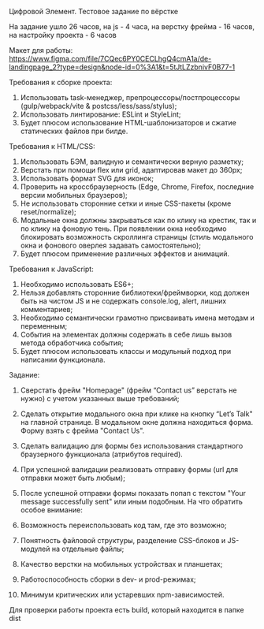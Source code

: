 Цифровой Элемент.
Тестовое задание по вёрстке

На задание ушло 26 часов, на js - 4 часа, на верстку фрейма - 16 часов, на настройку проекта - 6 часов

Макет для работы:
https://www.figma.com/file/7CQec6PY0CECLhgQ4cmA1a/de-landingpage_2?type=design&node-id=0%3A1&t=5tJtLZzbnivF0B77-1

Требования к сборке проекта:
1) Использовать task-менеджер, препроцессоры/постпроцессоры (gulp/webpack/vite & postcss/less/sass/stylus);
2) Использовать линтирование: ESLint и StyleLint;
3) Будет плюсом использование HTML-шаблонизаторов и сжатие статических файлов при билде.

Требования к HTML/CSS:
1) Использовать БЭМ, валидную и семантически верную разметку;
2) Верстать при помощи flex или grid, адаптировав макет до 360px;
3) Использовать формат SVG для иконок;
4) Проверить на кроссбраузерность (Edge, Chrome, Firefox, последние версии мобильных браузеров);
5) Не использовать сторонние сетки и иные CSS-пакеты (кроме reset/normalize);
6) Модальные окна должны закрываться как по клику на крестик, так и по клику на фоновую тень. При появлении окна необходимо блокировать возможность скроллинга страницы (стиль модального окна и фонового оверлея задавать самостоятельно);
7) Будет плюсом применение различных эффектов и анимаций.

Требования к JavaScript:
1) Необходимо использовать ES6+;
2) Нельзя добавлять сторонние библиотеки/фреймворки, код должен быть на чистом JS и не содержать console.log, alert, лишних комментариев;
3) Необходимо семантически грамотно присваивать имена методам и переменным;
4) События на элементах должны содержать в себе лишь вызов метода обработчика события;
5) Будет плюсом использовать классы и модульный подход при написании функционала.

Задание:
1) Сверстать фрейм "Homepage" (фрейм “Contact us” верстать не нужно) с учетом указанных выше требований;
2) Сделать открытие модального окна при клике на кнопку “Let’s Talk" на главной странице. В модальном окне должна находиться форма. Форму взять с фрейма "Contact Us".
3) Сделать валидацию для формы без использования стандартного браузерного функционала (атрибутов required).
4) При успешной валидации реализовать отправку формы (url для отправки может быть любым);
5) После успешной отправки формы показать попап с текстом "Your message successfully sent" или иным подобным.
На что обратить особое внимание:

1) Возможность переиспользовать код там, где это возможно;
2) Понятность файловой структуры, разделение CSS-блоков и JS-модулей на отдельные файлы;
3) Качество верстки на мобильных устройствах и планшетах; 
4) Работоспособность сборки в dev- и prod-режимах;
5) Минимум критических или устаревших npm-зависимостей.

Для проверки работы проекта есть build, который находится в папке dist

